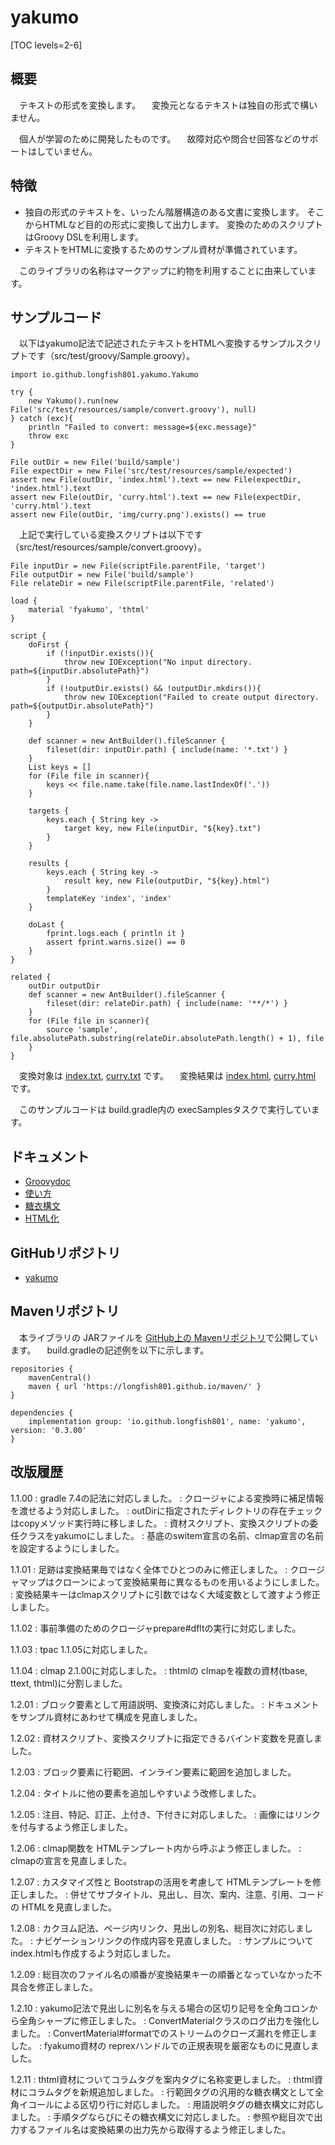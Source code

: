 # yakumo

[TOC levels=2-6]

## 概要

　テキストの形式を変換します。
　変換元となるテキストは独自の形式で構いません。

　個人が学習のために開発したものです。
　故障対応や問合せ回答などのサポートはしていません。

## 特徴

* 独自の形式のテキストを、いったん階層構造のある文書に変換します。
  そこからHTMLなど目的の形式に変換して出力します。
  変換のためのスクリプトはGroovy DSLを利用します。
* テキストをHTMLに変換するためのサンプル資材が準備されています。

　このライブラリの名称はマークアップに約物を利用することに由来しています。

## サンプルコード

　以下はyakumo記法で記述されたテキストをHTMLへ変換するサンプルスクリプトです（src/test/groovy/Sample.groovy）。

```
import io.github.longfish801.yakumo.Yakumo

try {
	new Yakumo().run(new File('src/test/resources/sample/convert.groovy'), null)
} catch (exc){
	println "Failed to convert: message=${exc.message}"
	throw exc
}

File outDir = new File('build/sample')
File expectDir = new File('src/test/resources/sample/expected')
assert new File(outDir, 'index.html').text == new File(expectDir, 'index.html').text
assert new File(outDir, 'curry.html').text == new File(expectDir, 'curry.html').text
assert new File(outDir, 'img/curry.png').exists() == true
```

　上記で実行している変換スクリプトは以下です（src/test/resources/sample/convert.groovy）。

```
File inputDir = new File(scriptFile.parentFile, 'target')
File outputDir = new File('build/sample')
File relateDir = new File(scriptFile.parentFile, 'related')

load {
	material 'fyakumo', 'thtml'
}

script {
	doFirst {
		if (!inputDir.exists()){
			throw new IOException("No input directory. path=${inputDir.absolutePath}")
		}
		if (!outputDir.exists() && !outputDir.mkdirs()){
			throw new IOException("Failed to create output directory. path=${outputDir.absolutePath}")
		}
	}
	
	def scanner = new AntBuilder().fileScanner {
		fileset(dir: inputDir.path) { include(name: '*.txt') }
	}
	List keys = []
	for (File file in scanner){
		keys << file.name.take(file.name.lastIndexOf('.'))
	}
	
	targets {
		keys.each { String key ->
			target key, new File(inputDir, "${key}.txt")
		}
	}
	
	results {
		keys.each { String key ->
			result key, new File(outputDir, "${key}.html")
		}
		templateKey 'index', 'index'
	}
	
	doLast {
		fprint.logs.each { println it }
		assert fprint.warns.size() == 0
	}
}

related {
	outDir outputDir
	def scanner = new AntBuilder().fileScanner {
		fileset(dir: relateDir.path) { include(name: '**/*') }
	}
	for (File file in scanner){
		source 'sample', file.absolutePath.substring(relateDir.absolutePath.length() + 1), file
	}
}
```

　変換対象は [index.txt](https://github.com/longfish801/yakumo/tree/master/src/test/resources/sample/target/index.txt), [curry.txt](https://github.com/longfish801/yakumo/tree/master/src/test/resources/sample/target/curry.txt) です。
　変換結果は [index.html](https://github.com/longfish801/yakumo/tree/master/src/test/resources/sample/expected/index.html), [curry.html](https://github.com/longfish801/yakumo/tree/master/src/test/resources/sample/expected/curry.html) です。

　このサンプルコードは build.gradle内の execSamplesタスクで実行しています。

## ドキュメント

* [Groovydoc](groovydoc/)
* [使い方](howto.html)
* [糖衣構文](fyakumo.html)
* [HTML化](thtml.html)

## GitHubリポジトリ

* [yakumo](https://github.com/longfish801/yakumo)

## Mavenリポジトリ

　本ライブラリの JARファイルを [GitHub上の Mavenリポジトリ](https://github.com/longfish801/maven)で公開しています。
　build.gradleの記述例を以下に示します。

```
repositories {
	mavenCentral()
	maven { url 'https://longfish801.github.io/maven/' }
}

dependencies {
	implementation group: 'io.github.longfish801', name: 'yakumo', version: '0.3.00'
}
```

## 改版履歴

1.1.00
: gradle 7.4の記法に対応しました。
: クロージャによる変換時に補足情報を渡せるよう対応しました。
: outDirに指定されたディレクトリの存在チェックはcopyメソッド実行時に移しました。
: 資材スクリプト、変換スクリプトの委任クラスをyakumoにしました。
: 基底のswitem宣言の名前、clmap宣言の名前を設定するようにしました。

1.1.01
: 足跡は変換結果毎ではなく全体でひとつのみに修正しました。
: クロージャマップはクローンによって変換結果毎に異なるものを用いるようにしました。
: 変換結果キーはclmapスクリプトに引数ではなく大域変数として渡すよう修正しました。

1.1.02
: 事前準備のためのクロージャprepare#dfltの実行に対応しました。

1.1.03
: tpac 1.1.05に対応しました。

1.1.04
: clmap 2.1.00に対応しました。
: thtmlの clmapを複数の資材(tbase, ttext, thtml)に分割しました。

1.2.01
: ブロック要素として用語説明、変換済に対応しました。
: ドキュメントをサンプル資材にあわせて構成を見直しました。

1.2.02
: 資材スクリプト、変換スクリプトに指定できるバインド変数を見直しました。

1.2.03
: ブロック要素に行範囲、インライン要素に範囲を追加しました。

1.2.04
: タイトルに他の要素を追加しやすいよう改修しました。

1.2.05
: 注目、特記、訂正、上付き、下付きに対応しました。
: 画像にはリンクを付与するよう修正しました。

1.2.06
: clmap関数を HTMLテンプレート内から呼ぶよう修正しました。
: clmapの宣言を見直しました。

1.2.07
: カスタマイズ性と Bootstrapの活用を考慮して HTMLテンプレートを修正しました。
: 併せてサブタイトル、見出し、目次、案内、注意、引用、コードの HTMLを見直しました。

1.2.08
: カクヨム記法、ページ内リンク、見出しの別名、総目次に対応しました。
: ナビゲーションリンクの作成内容を見直しました。
: サンプルについて index.htmlも作成するよう対応しました。

1.2.09
: 総目次のファイル名の順番が変換結果キーの順番となっていなかった不具合を修正しました。

1.2.10
: yakumo記法で見出しに別名を与える場合の区切り記号を全角コロンから全角シャープに修正しました。
: ConvertMaterialクラスのログ出力を強化しました。
: ConvertMaterial#formatでのストリームのクローズ漏れを修正しました。
: fyakumo資材の reprexハンドルでの正規表現を厳密なものに見直しました。

1.2.11
: thtml資材についてコラムタグを案内タグに名称変更しました。
: thtml資材にコラムタグを新規追加しました。
: 行範囲タグの汎用的な糖衣構文として全角イコールによる区切り行に対応しました。
: 用語説明タグの糖衣構文に対応しました。
: 手順タグならびにその糖衣構文に対応しました。
: 参照や総目次で出力するファイル名は変換結果の出力先から取得するよう修正しました。

